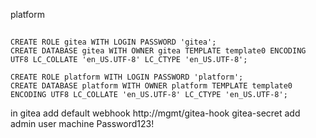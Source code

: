 platform

## 
```
CREATE ROLE gitea WITH LOGIN PASSWORD 'gitea';
CREATE DATABASE gitea WITH OWNER gitea TEMPLATE template0 ENCODING UTF8 LC_COLLATE 'en_US.UTF-8' LC_CTYPE 'en_US.UTF-8';

CREATE ROLE platform WITH LOGIN PASSWORD 'platform';
CREATE DATABASE platform WITH OWNER platform TEMPLATE template0 ENCODING UTF8 LC_COLLATE 'en_US.UTF-8' LC_CTYPE 'en_US.UTF-8';
```


in gitea
	add default webhook 
		http://mgmt/gitea-hook
		gitea-secret
	add admin user
		machine
		Password123!